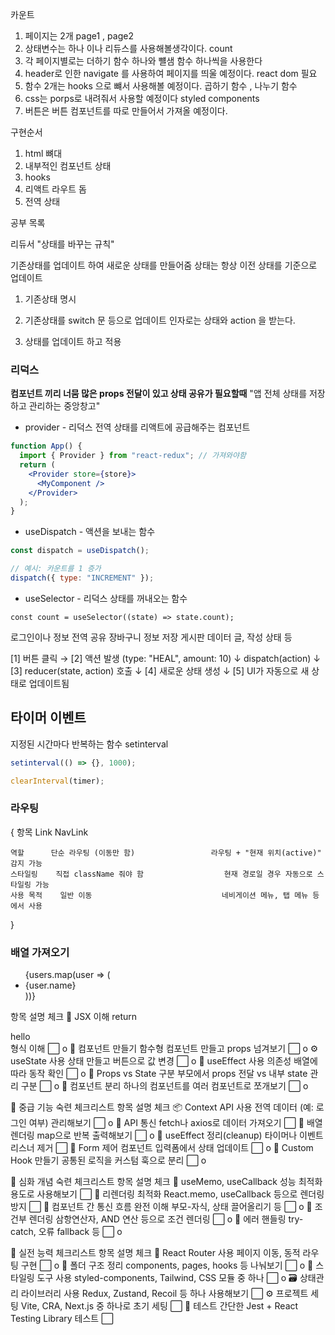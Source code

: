 카운트

1. 페이지는 2개 page1 , page2
2. 상태변수는 하나 이나 리듀스를 사용해볼생각이다. count
3. 각 페이지별로는 더하기 함수 하나와 뺼샘 함수 하나씩을 사용한다
4. header로 인한 navigate 를 사용하여 페이지를 띄울 예정이다. react dom 필요
5. 함수 2개는 hooks 으로 뺴서 사용해볼 예정이다. 곱하기 함수 , 나누기 함수
6. css는 porps로 내려줘서 사용할 예정이다 styled components
7. 버튼은 버튼 컴포넌트를 따로 만들어서 가져올 예정이다.

구현순서

1. html 뼈대
2. 내부적인 컴포넌트 상태
3. hooks
4. 리액트 라우트 돔
5. 전역 상태

공부 목록

리듀서 "상태를 바꾸는 규칙"

기존상태를 업데이트 하여 새로운 상태를 만들어줌 상태는 항상 이전 상태를 기준으로 업데이트

1. 기존상태 명시

2. 기존상태를 switch 문 등으로 업데이트 인자로는 상태와 action 을 받는다.

3. 상태를 업데이트 하고 적용

### 리덕스

**컴포넌트 끼리 너뭄 많은 props 전달이 있고 상태 공유가 필요할때**
"앱 전체 상태를 저장하고 관리하는 중앙창고"

- provider - 리덕스 전역 상태를 리액트에 공급해주는 컴포넌트

```jsx
function App() {
  import { Provider } from "react-redux"; // 가져와야함
  return (
    <Provider store={store}>
      <MyComponent />
    </Provider>
  );
}
```

- useDispatch - 액션을 보내는 함수

```jsx
const dispatch = useDispatch();

// 예시: 카운트를 1 증가
dispatch({ type: "INCREMENT" });
```

- useSelector - 리덕스 상태를 꺼내오는 함수

```JSX
const count = useSelector((state) => state.count);
```

로그인이나 정보 전역 공유 장바구니 정보 저장 게시판 데이터 글, 작성 상태 등

[1] 버튼 클릭 → [2] 액션 발생 (type: "HEAL", amount: 10)
↓
dispatch(action)
↓
[3] reducer(state, action) 호출
↓
[4] 새로운 상태 생성
↓
[5] UI가 자동으로 새 상태로 업데이트됨

## 타이머 이벤트

지정된 시간마다 반복하는 함수 setinterval

```jsx
setinterval(() => {}, 1000);

clearInterval(timer);
```

### 라우팅

{
항목 Link NavLink

    역할	    단순 라우팅 (이동만 함)	               라우팅 + "현재 위치(active)" 감지 가능
    스타일링    직접 className 줘야 함	               현재 경로일 경우 자동으로 스타일링 가능
    사용 목적	 일반 이동	                           네비게이션 메뉴, 탭 메뉴 등에서 사용

}

### 배열 가져오기

<ul>
  {users.map(user => (
    <li key={user.id}>{user.name}</li>
  ))}
</ul>

항목 설명 체크
🧠 JSX 이해 return <div>hello</div> 형식 이해 ⬜️ o
🔁 컴포넌트 만들기 함수형 컴포넌트 만들고 props 넘겨보기 ⬜️ o
⚙️ useState 사용 상태 만들고 버튼으로 값 변경 ⬜️ o
🔄 useEffect 사용 의존성 배열에 따라 동작 확인 ⬜️ o
🧩 Props vs State 구분 부모에서 props 전달 vs 내부 state 관리 구분 ⬜️ o
🧱 컴포넌트 분리 하나의 컴포넌트를 여러 컴포넌트로 쪼개보기 ⬜️ o

🚀 중급 기능 숙련 체크리스트
항목 설명 체크
📦 Context API 사용 전역 데이터 (예: 로그인 여부) 관리해보기 ⬜️ o
📡 API 통신 fetch나 axios로 데이터 가져오기 ⬜️
🔁 배열 렌더링 map으로 반복 출력해보기 ⬜️ o
🧹 useEffect 정리(cleanup) 타이머나 이벤트 리스너 제거 ⬜️
📝 Form 제어 컴포넌트 입력폼에서 상태 업데이트 ⬜️ o
🎣 Custom Hook 만들기 공통된 로직을 커스텀 훅으로 분리 ⬜️ o

🧠 심화 개념 숙련 체크리스트
항목 설명 체크
🧵 useMemo, useCallback 성능 최적화 용도로 사용해보기 ⬜️
🔄 리렌더링 최적화 React.memo, useCallback 등으로 렌더링 방지 ⬜️
💬 컴포넌트 간 통신 흐름 완전 이해 부모-자식, 상태 끌어올리기 등 ⬜️ o
🚦 조건부 렌더링 삼항연산자, AND 연산 등으로 조건 렌더링 ⬜️ o
🔧 에러 핸들링 try-catch, 오류 fallback 등 ⬜️ o

🧰 실전 능력 체크리스트
항목 설명 체크
🧭 React Router 사용 페이지 이동, 동적 라우팅 구현 ⬜️ o
📂 폴더 구조 정리 components, pages, hooks 등 나눠보기 ⬜️ o
🎨 스타일링 도구 사용 styled-components, Tailwind, CSS 모듈 중 하나 ⬜️ o
🗃️ 상태관리 라이브러리 사용 Redux, Zustand, Recoil 등 하나 사용해보기 ⬜️
⚙️ 프로젝트 세팅 Vite, CRA, Next.js 중 하나로 초기 세팅 ⬜️
🧪 테스트 간단한 Jest + React Testing Library 테스트 ⬜️
